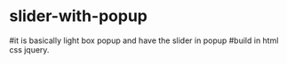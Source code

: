 # slider-with-popup
#it is basically light box popup and have the slider in popup 
#build in html css jquery.

